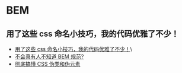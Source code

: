 # BEM

## 用了这些 css 命名小技巧，我的代码优雅了不少！

- [用了这些 css 命名小技巧，我的代码优雅了不少！](https://juejin.cn/post/7126505567408881677)\
- [不会真有人不知道 BEM 规范?](https://juejin.cn/post/7024699040436748295)
- [彻底搞懂 CSS 伪类和伪元素](https://juejin.cn/post/7136087057542086693)

